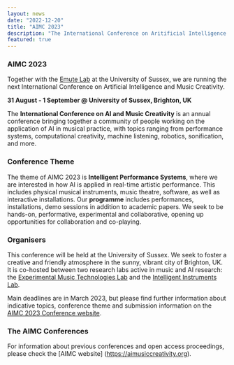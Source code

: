 ```yaml
---
layout: news
date: "2022-12-20"
title: "AIMC 2023"
description: "The International Conference on Aritificial Intelligence and Music Creativity"
featured: true
---
```


<script>
import CaptionedImage from "../../components/Images/CaptionedImage.svelte"
</script>


### AIMC 2023

Together with the [Emute Lab](http://www.emutelab.org/) at the University of Sussex, we are running the next International Conference on Artificial Intelligence and Music Creativity. 

**31 August - 1 September @ University of Sussex, Brighton, UK**

The **International Conference on AI and Music Creativity** is an annual conference bringing together a community of people working on the application of AI in musical practice, with topics ranging from performance systems, computational creativity,  machine listening, robotics, sonification, and more.

### **Conference Theme**

The theme of AIMC 2023 is **Intelligent Performance Systems**, where we are interested in how AI is applied in real-time artistic performance. This includes physical musical instruments, music theatre, software, as well as interactive installations. Our **programme** includes performances, installations, demo sessions in addition to academic papers. We seek to be hands-on, performative, experimental and collaborative, opening up opportunities for collaboration and co-playing. 

### **Organisers**

This conference will be held at the University of Sussex. We seek to foster a creative and friendly atmosphere in the sunny, vibrant city of Brighton, UK. It is co-hosted between two research labs active in music and AI research: the [Experimental Music Technologies Lab](http://www.emutelab.org/) and the [Intelligent Instruments Lab](http://www.iil.is/). 

Main deadlines are in March 2023, but please find further information about indicative topics, conference theme and submission information on the [AIMC 2023 Conference website](https://aimc2023.pubpub.org/cfp).

### **The AIMC Conferences**

For information about previous conferences and open access proceedings, please check the [AIMC website] (https://aimusiccreativity.org).

